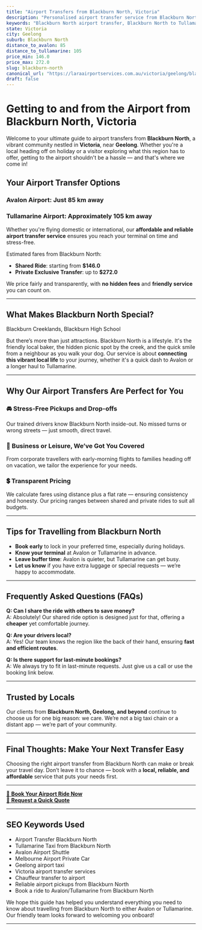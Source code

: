 ```yaml
---
title: "Airport Transfers from Blackburn North, Victoria"
description: "Personalised airport transfer service from Blackburn North to Avalon and Tullamarine airports. Enjoy a smooth, affordable ride with us!"
keywords: "Blackburn North airport transfer, Blackburn North to Tullamarine, Blackburn North to Avalon, airport taxi Blackburn North, private airport transfer Blackburn North, shared ride Blackburn North, Blackburn North transfers, airport shuttle Blackburn North, book Blackburn North airport taxi, affordable Blackburn North airport transfer, Blackburn North airport transfer service, airport transfer Geelong, airport transfer Melbourne, Melbourne airport taxi, airport transfers Victoria, Tullamarine airport shuttle, Avalon airport transfers, Melbourne private transfer, airport transport services Melbourne"
state: Victoria
city: Geelong
suburb: Blackburn North
distance_to_avalon: 85
distance_to_tullamarine: 105
price_min: 146.0
price_max: 272.0
slug: blackburn-north
canonical_url: "https://laraairportservices.com.au/victoria/geelong/blackburn-north/"
draft: false
---
```


# Getting to and from the Airport from Blackburn North, Victoria

Welcome to your ultimate guide to airport transfers from **Blackburn North**, a vibrant community nestled in **Victoria**, near **Geelong**. Whether you're a local heading off on holiday or a visitor exploring what this region has to offer, getting to the airport shouldn't be a hassle — and that's where we come in!

## Your Airport Transfer Options

### Avalon Airport: Just 85 km away  
### Tullamarine Airport: Approximately 105 km away

Whether you're flying domestic or international, our **affordable and reliable airport transfer service** ensures you reach your terminal on time and stress-free.

Estimated fares from Blackburn North:
- **Shared Ride**: starting from **$146.0**
- **Private Exclusive Transfer**: up to **$272.0**

We price fairly and transparently, with **no hidden fees** and **friendly service** you can count on.

---

## What Makes Blackburn North Special?

Blackburn Creeklands, Blackburn High School

But there’s more than just attractions. Blackburn North is a lifestyle. It's the friendly local baker, the hidden picnic spot by the creek, and the quick smile from a neighbour as you walk your dog. Our service is about **connecting this vibrant local life** to your journey, whether it's a quick dash to Avalon or a longer haul to Tullamarine.

---

## Why Our Airport Transfers Are Perfect for You

### 🚘 Stress-Free Pickups and Drop-offs
Our trained drivers know Blackburn North inside-out. No missed turns or wrong streets — just smooth, direct travel.

### 💼 Business or Leisure, We’ve Got You Covered
From corporate travellers with early-morning flights to families heading off on vacation, we tailor the experience for your needs.

### 💲 Transparent Pricing
We calculate fares using distance plus a flat rate — ensuring consistency and honesty. Our pricing ranges between shared and private rides to suit all budgets.

---

## Tips for Travelling from Blackburn North

- **Book early** to lock in your preferred time, especially during holidays.
- **Know your terminal** at Avalon or Tullamarine in advance.
- **Leave buffer time**: Avalon is quieter, but Tullamarine can get busy.
- **Let us know** if you have extra luggage or special requests — we’re happy to accommodate.

---

## Frequently Asked Questions (FAQs)

**Q: Can I share the ride with others to save money?**  
A: Absolutely! Our shared ride option is designed just for that, offering a **cheaper** yet comfortable journey.

**Q: Are your drivers local?**  
A: Yes! Our team knows the region like the back of their hand, ensuring **fast and efficient routes**.

**Q: Is there support for last-minute bookings?**  
A: We always try to fit in last-minute requests. Just give us a call or use the booking link below.

---

## Trusted by Locals

Our clients from **Blackburn North, Geelong, and beyond** continue to choose us for one big reason: we care. We’re not a big taxi chain or a distant app — we’re part of your community.

---

## Final Thoughts: Make Your Next Transfer Easy

Choosing the right airport transfer from Blackburn North can make or break your travel day. Don’t leave it to chance — book with a **local, reliable, and affordable** service that puts your needs first.

---

[📅 **Book Your Airport Ride Now**](https://laraairportservices.square.site/s/appointments)  
[📧 **Request a Quick Quote**](https://laraairportservices.square.site/contact-us)

---

## SEO Keywords Used
- Airport Transfer Blackburn North
- Tullamarine Taxi from Blackburn North
- Avalon Airport Shuttle
- Melbourne Airport Private Car
- Geelong airport taxi
- Victoria airport transfer services
- Chauffeur transfer to airport
- Reliable airport pickups from Blackburn North
- Book a ride to Avalon/Tullamarine from Blackburn North

We hope this guide has helped you understand everything you need to know about travelling from Blackburn North to either Avalon or Tullamarine. Our friendly team looks forward to welcoming you onboard!

---
